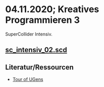 # 04.11.2020; Kreatives Programmieren 3

SuperCollider Intensiv.

## [sc_intensiv_02.scd](sc_intensiv_02.scd)

## Literatur/Ressourcen
* [Tour of UGens](https://doc.sccode.org/Guides/Tour_of_UGens.html)